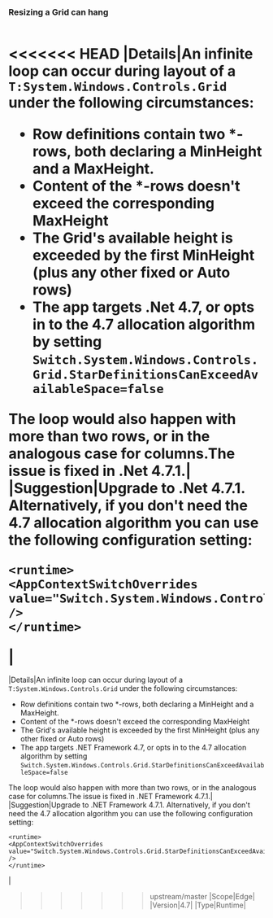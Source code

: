 ### Resizing a Grid can hang

|   |   |
|---|---|
<<<<<<< HEAD
|Details|An infinite loop can occur during layout of a <code>T:System.Windows.Controls.Grid</code> under the following circumstances:<ul><li>Row definitions contain two *-rows, both declaring a MinHeight and a MaxHeight.</li><li>Content of the *-rows doesn&#39;t exceed the corresponding MaxHeight</li><li>The Grid&#39;s available height is exceeded by the first MinHeight (plus any other fixed or Auto rows)</li><li>The app targets .Net 4.7, or opts in to the 4.7 allocation algorithm by setting <code>Switch.System.Windows.Controls.Grid.StarDefinitionsCanExceedAvailableSpace=false</code></li></ul>The loop would also happen with more than two rows, or in the analogous case for columns.The issue is fixed in .Net 4.7.1.|
|Suggestion|Upgrade to .Net 4.7.1.  Alternatively, if you don&#39;t need the 4.7 allocation algorithm you can use the following configuration setting:<pre><code>&lt;runtime&gt;&#13;&#10;&lt;AppContextSwitchOverrides value=&quot;Switch.System.Windows.Controls.Grid.StarDefinitionsCanExceedAvailableSpace=true&quot; /&gt;&#13;&#10;&lt;/runtime&gt;&#13;&#10;</code></pre>|
=======
|Details|An infinite loop can occur during layout of a <code>T:System.Windows.Controls.Grid</code> under the following circumstances:<ul><li>Row definitions contain two *-rows, both declaring a MinHeight and a MaxHeight.</li><li>Content of the *-rows doesn't exceed the corresponding MaxHeight</li><li>The Grid's available height is exceeded by the first MinHeight (plus any other fixed or Auto rows)</li><li>The app targets .NET Framework 4.7, or opts in to the 4.7 allocation algorithm by setting <code>Switch.System.Windows.Controls.Grid.StarDefinitionsCanExceedAvailableSpace=false</code></li></ul>The loop would also happen with more than two rows, or in the analogous case for columns.The issue is fixed in .NET Framework 4.7.1.|
|Suggestion|Upgrade to .NET Framework 4.7.1.  Alternatively, if you don't need the 4.7 allocation algorithm you can use the following configuration setting:<pre><code class="lang-xml">&lt;runtime&gt;&#13;&#10;&lt;AppContextSwitchOverrides value=&quot;Switch.System.Windows.Controls.Grid.StarDefinitionsCanExceedAvailableSpace=true&quot; /&gt;&#13;&#10;&lt;/runtime&gt;&#13;&#10;</code></pre>|
>>>>>>> upstream/master
|Scope|Edge|
|Version|4.7|
|Type|Runtime|


